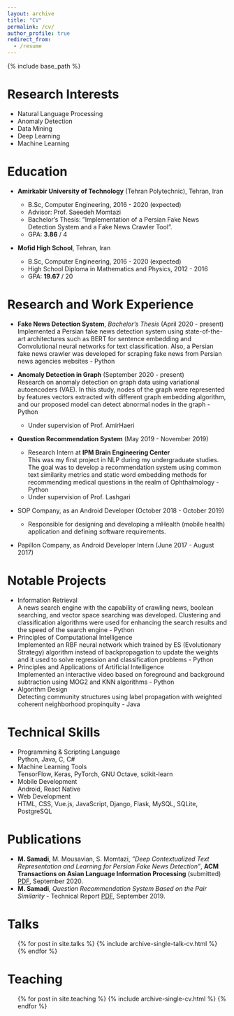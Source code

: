 ```yaml
---
layout: archive
title: "CV"
permalink: /cv/
author_profile: true
redirect_from:
  - /resume
---
```


{% include base_path %}

Research Interests
======
* Natural Language Processing
* Anomaly Detection
* Data Mining
* Deep Learning
* Machine Learning

Education
======
* **Amirkabir University of Technology** (Tehran Polytechnic), Tehran, Iran
  * B.Sc, Computer Engineering, 2016 - 2020 (expected)
  * Advisor: Prof. Saeedeh Momtazi
  * Bachelor’s Thesis: ”Implementation of a Persian Fake News Detection System and a Fake News Crawler Tool”.
  * GPA: **3.86** / 4
  
* **Mofid High School**, Tehran, Iran
  * B.Sc, Computer Engineering, 2016 - 2020 (expected)
  * High School Diploma in Mathematics and Physics, 2012 - 2016
  * GPA: **19.67** / 20


Research and Work Experience
======
* **Fake News Detection System**, *Bachelor’s Thesis* (April 2020 - present) <br/>
  Implemented a Persian fake news detection system using state-of-the-art architectures such as BERT for sentence embedding and Convolutional neural
networks for text classification. Also, a Persian fake news crawler was developed for scraping fake news from Persian news agencies websites - Python

* **Anomaly Detection in Graph** (September 2020 - present) <br/>
  Research on anomaly detection on graph data using variational autoencoders
  (VAE). In this study, nodes of the graph were represented by features vectors
  extracted with different graph embedding algorithm, and our proposed model
  can detect abnormal nodes in the graph - Python <br/>
  * Under supervision of Prof. AmirHaeri
  
* **Question Recommendation System** (May 2019 - November 2019) <br/>
  * Research Intern at **IPM Brain Engineering Center** <br/>
  This was my first project in NLP during my undergraduate studies. The goal
  was to develop a recommendation system using common text similarity metrics
  and static word embedding methods for recommending medical questions in the
  realm of Ophthalmology - Python <br/>
  * Under supervision of Prof. Lashgari
  
* SOP Company, as an Android Developer (October 2018 - October 2019) <br/>
  * Responsible for designing and developing a mHealth (mobile health) application
    and defining software requirements.
  
* Papillon Company, as Android Developer Intern (June 2017 - August 2017)

Notable Projects
======

* Information Retrieval <br/>
  A news search engine with the capability of crawling news, boolean searching,
  and vector space searching was developed. Clustering and classification algorithms were used for enhancing the search results and the speed of the search
  engine - Python
* Principles of Computational Intelligence <br/>
  Implemented an RBF neural network which trained by ES (Evolutionary Strategy) algorithm instead of backpropagation to update the weights and it used to
  solve regression and classification problems - Python
* Principles and Applications of Artificial Intelligence <br/>
  Implemented an interactive video based on foreground and background subtraction using MOG2 and KNN algorithms - Python
* Algorithm Design <br/>
  Detecting community structures using label propagation with weighted coherent
  neighborhood propinquity - Java

Technical Skills
======
* Programming & Scripting Language <br/>
  Python, Java, C, C#
* Machine Learning Tools <br/>
  TensorFlow, Keras, PyTorch, GNU Octave, scikit-learn
* Mobile Development <br/>
  Android, React Native
* Web Development <br/>
  HTML, CSS, Vue.js, JavaScript, Django, Flask, MySQL, SQLite, PostgreSQL

Publications
======
 * **M. Samadi**, M. Mousavian, S. Momtazi, *”Deep Contextualized Text Representation and Learning for Persian Fake News Detection”*, **ACM Transactions on Asian Language Information Processing** (submitted) [PDF](), September 2020.
 * **M. Samadi**, *Question Recommendation System Based on the Pair Similarity* - Technical Report [PDF](https://drive.google.com/file/d/1CZT2KJm1mhqPPNRv_CKdF9WBTAT9ErZY/view?usp=sharing), September 2019.
  
Talks
======
  <ul>{% for post in site.talks %}
    {% include archive-single-talk-cv.html %}
  {% endfor %}</ul>
  
Teaching
======
  <ul>{% for post in site.teaching %}
    {% include archive-single-cv.html %}
  {% endfor %}</ul>
